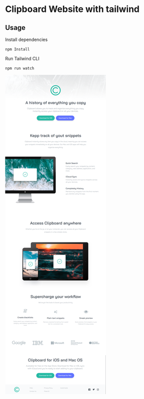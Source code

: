 # Clipboard Website with tailwind

## Usage

Install dependencies

```
npm Install
```

Run Tailwind CLI

```
npm run watch
```

![Alt text](images/clipboard.png)
